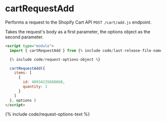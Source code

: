 # cartRequestAdd

Performs a request to the Shopify Cart API `POST /cart/add.js` endpoint.

Takes the request's body as a first parameter, the options object as the second parameter.

```html
<script type="module">
  import { cartRequestAdd } from {% include code/last-release-file-name.html asset_url=true %}

  {% include code/request-options-object %}

  cartRequestAdd({ 
    items: [
      {
        id: 40934235668668,
        quantity: 1
      }
    ]  
  }, options )
</script>
```

{% include code/request-options-text %}